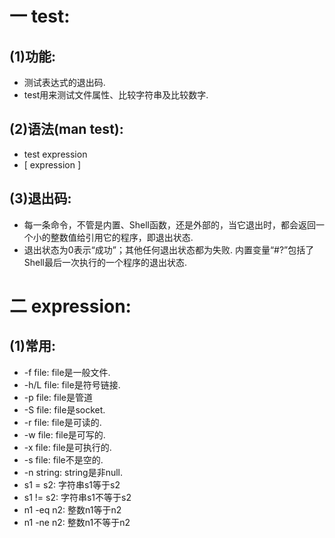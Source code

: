 # 一 test:
## (1)功能:
- 测试表达式的退出码.
- test用来测试文件属性、比较字符串及比较数字.

## (2)语法(man test):
- test expression
- [ expression ]

## (3)退出码:
- 每一条命令，不管是内置、Shell函数，还是外部的，当它退出时，都会返回一个小的整数值给引用它的程序，即退出状态.
- 退出状态为0表示“成功”；其他任何退出状态都为失败. 内置变量“#?”包括了Shell最后一次执行的一个程序的退出状态.

# 二 expression:
## (1)常用:
- -f file: file是一般文件.
- -h/L file: file是符号链接.
- -p file: file是管道
- -S file: file是socket.
- -r file: file是可读的.
- -w file: file是可写的.
- -x file: file是可执行的.
- -s file: file不是空的.
- -n string: string是非null.
- s1 = s2: 字符串s1等于s2
- s1 != s2: 字符串s1不等于s2
- n1 -eq n2: 整数n1等于n2
- n1 -ne n2: 整数n1不等于n2
